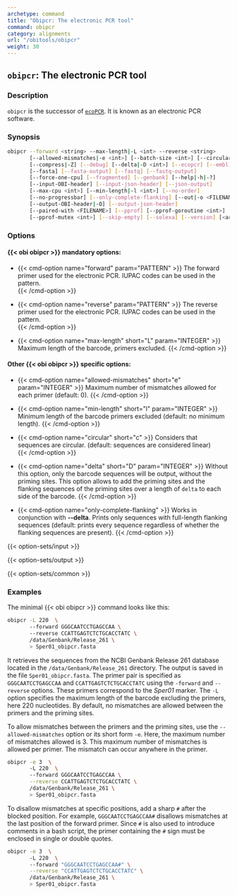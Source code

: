 ```yaml
---
archetype: command
title: "Obipcr: The electronic PCR tool"
command: obipcr
category: alignments
url: "/obitools/obipcr"
weight: 30
---
```


## `obipcr`: The electronic PCR tool

### Description 

`obipcr` is the successor of [`ecoPCR`](https://metabarcoding.org/ecopcr). It is known as an electronic PCR software.

### Synopsis

```bash
obipcr --forward <string> --max-length|-L <int> --reverse <string>
       [--allowed-mismatches|-e <int>] [--batch-size <int>] [--circular|-c]
       [--compress|-Z] [--debug] [--delta|-D <int>] [--ecopcr] [--embl]
       [--fasta] [--fasta-output] [--fastq] [--fastq-output]
       [--force-one-cpu] [--fragmented] [--genbank] [--help|-h|-?]
       [--input-OBI-header] [--input-json-header] [--json-output]
       [--max-cpu <int>] [--min-length|-l <int>] [--no-order]
       [--no-progressbar] [--only-complete-flanking] [--out|-o <FILENAME>]
       [--output-OBI-header|-O] [--output-json-header]
       [--paired-with <FILENAME>] [--pprof] [--pprof-goroutine <int>]
       [--pprof-mutex <int>] [--skip-empty] [--solexa] [--version] [<args>]
```

### Options

#### {{< obi obipcr >}} mandatory options:

- {{< cmd-option name="forward" param="PATTERN" >}}
  The forward primer used for the electronic PCR. IUPAC codes can be used in the pattern.  
  {{< /cmd-option >}}

- {{< cmd-option name="reverse" param="PATTERN" >}}
  The reverse primer used for the electronic PCR. IUPAC codes can be used in the pattern.  
  {{< /cmd-option >}}

- {{< cmd-option name="max-length" short="L" param="INTEGER" >}}
  Maximum length of the barcode, primers excluded.
  {{< /cmd-option >}}

#### Other {{< obi obipcr >}} specific options:

- {{< cmd-option name="allowed-mismatches" short="e" param="INTEGER" >}}
  Maximum number of mismatches allowed for each primer (default: 0).
  {{< /cmd-option >}}

- {{< cmd-option name="min-length" short="l" param="INTEGER" >}}
  Minimum length of the barcode primers excluded (default: no minimum length).
  {{< /cmd-option >}}

- {{< cmd-option name="circular" short="c" >}}
  Considers that sequences are circular. (default: sequences are considered linear)  
  {{< /cmd-option >}}

- {{< cmd-option name="delta" short="D" param="INTEGER" >}}
  Without this option, only the barcode sequences will be output, without the priming sites. This option allows to add the priming sites and the flanking sequences of the priming sites over a length of `delta` to each side of the barcode.
  {{< /cmd-option >}}

- {{< cmd-option name="only-complete-flanking" >}}
  Works in conjunction with **--delta**. Prints only sequences with full-length flanking sequences (default: prints every sequence regardless of whether the flanking sequences are present).
  {{< /cmd-option >}}

{{< option-sets/input >}}

{{< option-sets/output >}}

{{< option-sets/common >}}

### Examples

The minimal {{< obi obipcr >}} command looks like this:

```bash
obipcr -L 220  \  
       --forward GGGCAATCCTGAGCCAA \   
       --reverse CCATTGAGTCTCTGCACCTATC \
       /data/Genbank/Release_261 \
       > Sper01_obipcr.fasta
```

It retrieves the sequences from the NCBI Genbank Release 261 database located in the `/data/Genbank/Release_261` directory. The output is saved in the file `Sper01_obipcr.fasta`. The primer pair is specified as `GGGCAATCCTGAGCCAA` and `CCATTGAGTCTCTGCACCTATC` using the `-forward` and `--reverse` options. These primers correspond to the *Sper01* marker. The `-L` option specifies the maximum length of the barcode excluding the primers, here 220 nucleotides. By default, no mismatches are allowed between the primers and the priming sites.

To allow mismatches between the primers and the priming sites, use the `--allowed-mismatches` option or its short form `-e`. Here, the maximum number of mismatches allowed is 3. This maximum number of mismatches is allowed per primer. The mismatch can occur anywhere in the primer.

```bash
obipcr -e 3  \  
       -L 220  \  
       --forward GGGCAATCCTGAGCCAA \
       --reverse CCATTGAGTCTCTGCACCTATC \
       /data/Genbank/Release_261 \
       > Sper01_obipcr.fasta
```

To disallow mismatches at specific positions, add a sharp `#` after the blocked position. For example, `GGGCAATCCTGAGCCAA#` disallows mismatches at the last position of the forward primer. Since `#` is also used to introduce comments in a bash script, the primer containing the `#` sign must be enclosed in single or double quotes.

```bash
obipcr -e 3  \  
       -L 220  \  
       --forward "GGGCAATCCTGAGCCAA#" \
       --reverse "CCATTGAGTCTCTGCACCTATC" \
       /data/Genbank/Release_261 \
       > Sper01_obipcr.fasta
```
